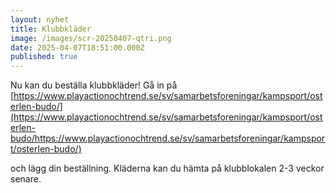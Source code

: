 ```yaml
---
layout: nyhet
title: Klubbkläder
image: /images/scr-20250407-qtri.png
date: 2025-04-07T18:51:00.000Z
published: true
---
```

Nu kan du beställa klubbkläder! Gå in på [https://www.playactionochtrend.se/sv/samarbetsforeningar/kampsport/osterlen-budo/](https://www.playactionochtrend.se/sv/samarbetsforeningar/kampsport/osterlen-budo/https://www.playactionochtrend.se/sv/samarbetsforeningar/kampsport/osterlen-budo/)

[](https://www.playactionochtrend.se/sv/samarbetsforeningar/kampsport/osterlen-budo/https://www.playactionochtrend.se/sv/samarbetsforeningar/kampsport/osterlen-budo/)och lägg din beställning. Kläderna kan du hämta på klubblokalen 2-3 veckor senare.
